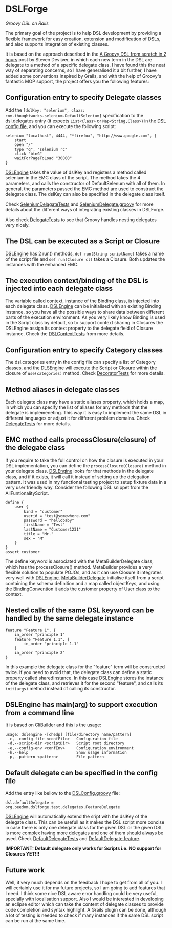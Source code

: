 DSLForge
========

*Groovy DSL on Rails*

The primary goal of the project is to help DSL development by providing a flexible framework for easy creation,
extension and modification of DSLs, and also supports integration of existing classes.

It is based on the approach described in the
[A Groovy DSL from scratch in 2 hours](http://groovy.dzone.com/news/groovy-dsl-scratch-2-hours) post by Steven Devijver,
in which each new term in the DSL are delegate to a method of a specific delegate class. I have found this the 
neat way of separating concerns, so I have generalised it a bit further, I have added some conventions inspired 
by Grails, and with the help of Groovy's fantastic MOP support, the project offers you the following features:


Configuration entry to specify Delegate classes
-----------------------------------------------

Add the `[dslKey: "selenium", clazz: com.thoughtworks.selenium.DefaultSelenium]` specification to the dsl.delegates 
entry (it expects `List<Class>` or `Map<String,Class>`) in the 
[DSL config file](https://github.com/kovax/dslforge/blob/master/src/test/conf/DelegateTestConfig.groovy),
and you can execute the following script:

    selenium "localhost", 4444, "*firefox", "http://www.google.com", {
        start
        open "/"
        type "q", "selenium rc"
        click "btnG"
        waitForPageToLoad "30000"
    }

[DSLEngine](https://github.com/kovax/dslforge/blob/master/src/main/groovy/org/beedom/dslforge/DSLEngine.groovy)
takes the value of dslKey and registers a method called selenium in the EMC class of the script. 
The method takes the 4 parameters, and calls the constructor of DefaultSelenum with all of them. In general, 
the parameters passed the EMC method are used to construct the delegate class. The dslKey can also be specified 
in the delegate class itself.

Check [SeleniumDelagateTests](https://github.com/kovax/dslforge/blob/master/src/test/groovy/org/beedom/dslforge/test/SeleniumDelagateTests.groovy)
and [SeleniumDelegate.groovy](https://github.com/kovax/dslforge/blob/master/src/test/groovy/org/beedom/dslforge/test/delegates/SeleniumDelegate.groovy)
for more details about the different ways of integrating existing classes in DSLForge.

Also check [DelegateTests](https://github.com/kovax/dslforge/blob/master/src/test/groovy/org/beedom/dslforge/test/DelegateTests.groovy)
to see that Groovy handles nesting delegates very nicely.


The DSL can be executed as a Script or Closure
-----------------------------------------------------

[DSLEngine](https://github.com/kovax/dslforge/blob/master/src/main/groovy/org/beedom/dslforge/DSLEngine.groovy)
has 2 run() methods, `def run(String scriptName)` takes a name of the script file and `def run(Closure cl)` takes
a Closure. Both updates the instances with the enhanced EMC.


The execution context/binding of the DSL is injected into each delegate class
-----------------------------------------------------------------------------

The variable called context, instance of the Binding class, is injected into each delegate class. 
[DSLEngine](https://github.com/kovax/dslforge/blob/master/src/main/groovy/org/beedom/dslforge/DSLEngine.groovy)
can be initialised with an existing Binding instance, so you have all the possible ways to share data between 
different parts of the execution environment. As you very likely know Binding is used in the Script class by default, 
so to support context sharing in Closures the DSLEngine assign its context property to the delegate field of Closure
instance.
Check the [DSLContextTests](https://github.com/kovax/dslforge/blob/master/src/test/groovy/org/beedom/dslforge/test/DSLContextTests.groovy)
from more details.


Configuration entry to specify Category classes
-----------------------------------------------

The dsl.categories entry in the config file can specify a list of Category classes, and the DLSEngine will execute
the Script or Closure within the closure of `use(categories)` method.
Check [DecoratorTests](https://github.com/kovax/dslforge/blob/master/src/test/groovy/org/beedom/dslforge/test/DecoratorTests.groovy)
for more details.


Method aliases in delegate classes
----------------------------------

Each delegate class may have a static aliases property, which holds a map, in which you can specify the list of aliases
for any methods that the delegate is implemeneting. This way it is easy to implement the same DSL in different languages
or adjust it for different problem domains. 
Check [DelegateTests](https://github.com/kovax/dslforge/blob/master/src/test/groovy/org/beedom/dslforge/test/DelegateTests.groovy)
for more details. 


EMC method calls processClosure(closure) of the delegate class
--------------------------------------------------------------

If you require to take the full control on how the closure is executed in your DSL implementation, you can define
the `processClosure(Closure)` method in your delegate class.
[DSLEngine](https://github.com/kovax/dslforge/blob/master/src/main/groovy/org/beedom/dslforge/DSLEngine.groovy)
looks for that methods in the delegate class,
and if it exists, it will call it instead of setting up the delegation pattern. It was used in my functional testing
project to setup fixture data in a very user friendly way. Consider the following DSL snippet from the AllFuntionalityScript.

    define {
        user {
            kind = "customer"
            userid = "test@somewhere.com"
            password = "hellobaby"
            firstName = "Test"
            lastName = "Customer1231"
            title = "Mr."
            sex = "M"
        }
    }
    assert customer

The define keyword is associated with the MetaBuilderDelegate class, which has the processClosure() method. 
MetaBuilder provides a very flexible solution to populate POJOs, and as it can use Closure it integrates very well 
with [DSLEngine](https://github.com/kovax/dslforge/blob/master/src/main/groovy/org/beedom/dslforge/DSLEngine.groovy).
[MetaBuilderDelegate](https://github.com/kovax/dslforge/blob/master/src/test/groovy/org/beedom/dslforge/test/delegates/MetaBuilderDelegate.groovy) 
initialise itself from a script containing the schema definition and a map called
objectKeys, and using the [BindingConvention](https://github.com/kovax/dslforge/blob/master/src/main/groovy/org/beedom/dslforge/BindingConvention.groovy)
it adds the customer property of User class to the context.


Nested calls of the same DSL keyword can be handled by the same delegate instance
---------------------------------------------------------------------------------

    feature "Feature 1", {
        in_order "principle 1"
        feature "Feature 1.1", {
            in_order "principle 1.1"
        }
        in_order "principle 2"
    }

In this example the delegate class for the "feature" term will be constructed twice. If you need to avoid that,
the delegate class can define a static property called sharedInstance. In this case
[DSLEngine](https://github.com/kovax/dslforge/blob/master/src/main/groovy/org/beedom/dslforge/DSLEngine.groovy)
stores the instance of the delegate class, and retrieves it for the second "feature", and calls its `init(args)` 
method instead of calling its constructor.


DSLEngine has main(arg) to support execution from a command line
----------------------------------------------------------------

It is based on CliBuilder and this is the usage:

    usage: dslengine -[chedp] [file/directory name/pattern]
     -c,--config-file <confFile>   Configuration file
     -d,--script-dir <scriptDir>   Script root directory
     -e,--config-env <confEnv>     Configuration environment
     -h,--help                     Show usage information
     -p,--pattern <pattern>        File pattern


Default delegate can be specified in the config file
----------------------------------------------------

Add the entry like bellow to the 
[DSLConfig.groovy](https://github.com/kovax/dslforge/blob/master/src/test/conf/DefaultDelegateTestConfig.groovy) file:

    dsl.defaultDelegate = org.beedom.dslforge.test.delegates.FeatureDelegate

[DSLEngine](https://github.com/kovax/dslforge/blob/master/src/main/groovy/org/beedom/dslforge/DSLEngine.groovy)
will automatically extend the sript with the dslKey of the delegate class. This can be usefull as it makes
the DSL script more concise in case there is only one delegate class for the given DSL or the given DSL is more complex
having more delegates and one of them should always be used.
Check [DefaultDelegateTests](https://github.com/kovax/dslforge/blob/master/src/test/groovy/org/beedom/dslforge/test/DefaultDelegateTests.groovy)
and [DefaultDelegate.feature](https://github.com/kovax/dslforge/blob/master/src/test/scripts/DefaultDelegate.feature).

**IMPORTANT: Default delegate only works for Scripts i.e. NO support for Closures YET!!!**

Future work
----------------------------------------------------------------

Well, it very much depends on the feedback I hope to get from all of you. I will certainly use it for my future
projects, so I am going to add features that I need. I think some nice DSL aware error handling could be very useful, 
specially with localisation support. Also I would be interested in developing an eclipse editor which can take
the content of delegate classes to provide code completion and syntax highlight. A Grails plugin can be done,
although a lot of testing is needed to check if many instances if the same DSL script can be run at the same time.
